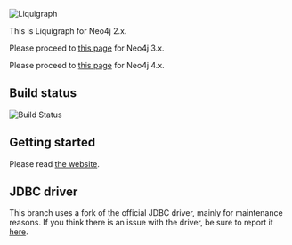 ![Liquigraph](https://liquigraph.github.io/images/liquigraph-logo.png)

This is Liquigraph for Neo4j 2.x.

Please proceed to [this page](https://github.com/liquigraph/liquigraph/tree/3.x) for Neo4j 3.x.

Please proceed to [this page](https://github.com/liquigraph/liquigraph/) for Neo4j 4.x.

## Build status

![Build Status](https://github.com/liquigraph/liquigraph/workflows/CI/badge.svg?branch=2.x)

## Getting started

Please read [the website](https://liquigraph.org/).

## JDBC driver

This branch uses a fork of the official JDBC driver, mainly for maintenance reasons.
If you think there is an issue with the driver, be sure to report it [here](https://github.com/fbiville/neo4j-jdbc-2x/issues).
